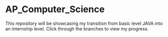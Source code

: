 # AP_Computer_Science
This repository will be showcasing my transition from basic level JAVA into an internship level. Click through the branches to view my progress.
